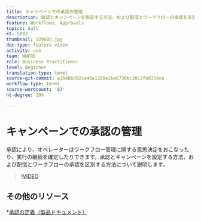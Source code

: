 ```yaml
---
title: キャンペーンでの承認の管理
description: 承認とキャンペーンを設定する方法、および配信とワークフローの承認を区別する方法について説明します。
feature: Workflows, Approvals
topics: null
kt: 5093
thumbnail: 329605.jpg
doc-type: feature video
activity: use
team: WWFRE
role: Business Practitioner
level: Beginner
translation-type: tm+mt
source-git-commit: a16eb6d92ca40a1188e1ba6730bc28c2fb8358ce
workflow-type: tm+mt
source-wordcount: '83'
ht-degree: 20%

---
```



# キャンペーンでの承認の管理

承認により、オペレーターはワークフロー管理に関する意思決定をおこなったり、実行の継続を確定したりできます。承認とキャンペーンを設定する方法、および配信とワークフローの承認を区別する方法について説明します。

>[!VIDEO](https://video.tv.adobe.com/v/329605?quality=12)

## その他のリソース

*[承認の定義（製品ドキュメント）](https://experienceleague.adobe.com/docs/campaign-classic/using/automating-with-workflows/executing-a-workflow/defining-approvals.html?lang=en#sending-emails)

